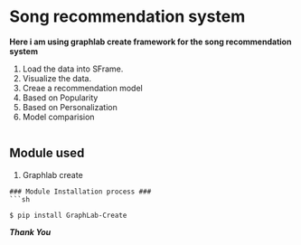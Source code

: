 # Song recommendation system

**Here i am using graphlab create framework for the song recommendation system**

1. Load the data into SFrame.
2. Visualize the data.
3. Creae a recommendation model
4. Based on Popularity
5. Based on Personalization
6. Model comparision

```
```
## Module used ###
1. Graphlab create

```
### Module Installation process ###
```sh

$ pip install GraphLab-Create

```

***Thank You***